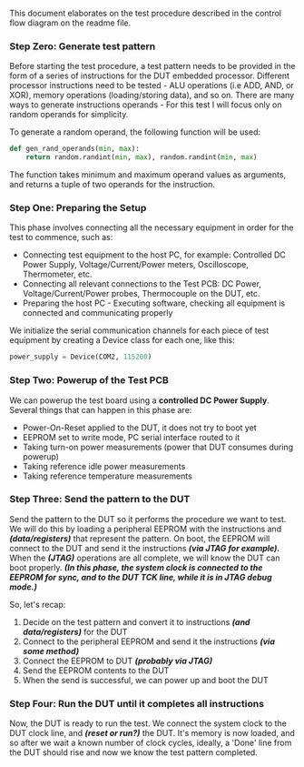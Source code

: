 This document elaborates on the test procedure described in the control flow diagram on the readme file.
### Step Zero: Generate test pattern
Before starting the test procedure, a test pattern needs to be provided in the form of a series of instructions for the DUT embedded processor. Different processor instructions need to be tested - ALU operations (i.e ADD, AND, or XOR), memory operations (loading/storing data), and so on.
There are many ways to generate instructions operands - For this test I will focus only on random operands for simplicity.

To generate a random operand, the following function will be used:
~~~py
def gen_rand_operands(min, max):
	return random.randint(min, max), random.randint(min, max)
~~~
The function takes minimum and maximum operand values as arguments, and returns a tuple of two operands for the instruction.

### Step One: Preparing the Setup
This phase involves connecting all the necessary equipment in order for the test to commence, such as:
- Connecting test equipment to the host PC, for example: Controlled DC Power Supply, Voltage/Current/Power meters, Oscilloscope, Thermometer, etc.
- Connecting all relevant connections to the Test PCB: DC Power, Voltage/Current/Power probes, Thermocouple on the DUT, etc.
- Preparing the host PC - Executing software, checking all equipment is connected and communicating properly

We initialize the serial communication channels for each piece of test equipment by creating a Device class for each one, like this:
~~~py
power_supply = Device(COM2, 115200)
~~~
### Step Two: Powerup of the Test PCB
We can powerup the test board using a **controlled DC Power Supply**. Several things that can happen in this phase are:
- Power-On-Reset applied to the DUT, it does not try to boot yet
- EEPROM set to write mode, PC serial interface routed to it
- Taking turn-on power measurements (power that DUT consumes during powerup)
- Taking reference idle power measurements
- Taking reference temperature measurements
### Step Three: Send the pattern to the DUT
Send the pattern to the DUT so it performs the procedure we want to test. We will do this by loading a peripheral EEPROM with the instructions and ***(data/registers)*** that represent the pattern. On boot, the EEPROM will connect to the DUT and send it the instructions ***(via JTAG for example).*** When the ***(JTAG)*** operations are all complete, we will know the DUT can boot properly.
***(In this phase, the system clock is connected to the EEPROM for sync, and to the DUT TCK line, while it is in JTAG debug mode.)***

So, let's recap:
1. Decide on the test pattern and convert it to instructions ***(and data/registers)*** for the DUT
2. Connect to the peripheral EEPROM and send it the instructions ***(via some method)***
3. Connect the EEPROM to DUT ***(probably via JTAG)***
4. Send the EEPROM contents to the DUT
5. When the send is successful, we can power up and boot the DUT

### Step Four: Run the DUT until it completes all instructions
Now, the DUT is ready to run the test. We connect the system clock to the DUT clock line, and ***(reset or run?)*** the DUT. It's memory is now loaded, and so after we wait a known number of clock cycles, ideally, a 'Done' line from the DUT should rise and now we know the test pattern completed. 